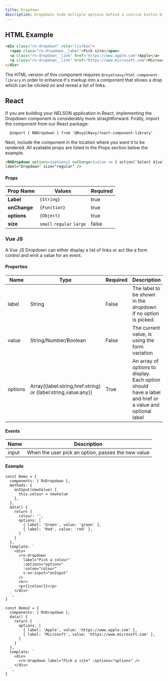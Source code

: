 ```yaml
---
title: Dropdown
description: Dropdowns hide multiple options behind a concise button UI.
---
```


## HTML Example

```html
<div class="rn-dropdown" role="listbox">
  <span class="rn-dropdown__label">Pick site</span>
  <a class="rn-dropdown__link" href="https://www.apple.com">Apple</a>
  <a class="rn-dropdown__link" href="https://www.microsoft.com">Microsoft</a>
</div>
```

The HTML version of this component requires `@royalnavy/html-component-library` in order to enhance it's markup into a component that shows a drop which can be clicked on and reveal a list of links.

## React

If you are building your NELSON application in React, implementing the Dropdown component is considerably more straightforward. Firstly, import the component from our React package:

```
  @import { RNDropdown } from '@RoyalNavy/react-component-library'
```

Next, include the component in the location where you want it to be rendered. All available props are listed in the Props section below the example.

```html
<RNDropdown options={options} onChange={value => { action(`Select ${value}`) }}
label="Dropdown" size="regular" />
```

#### Props

| Prop Name    | Values                    | Required |
| ------------ | ------------------------- | -------- |
| **Label**    | `{String}`                | true     |
| **onChange** | `{Function}`              | true     |
| **options**  | `{Object}`                | true     |
| **size**     | `small` `regular` `large` | false    |

###

### Vue JS

A Vue JS Dropdown can either display a list of links or act like a form control and emit a value for an event.

#### Properties

| Name    | Type                                                          | Required | Description                                                                                            |
| ------- | ------------------------------------------------------------- | -------- | ------------------------------------------------------------------------------------------------------ |
| label   | String                                                        | False    | The label to be shown in the dropdown if no option is picked.                                          |
| value   | String/Number/Boolean                                         | False    | The current value, is using the form variation                                                         |
| options | Array[{label:string,href:string} or {label:string,value:any}] | True     | An array of options to display. Each option should have a label and href or a value and optional label |

#### Events

| Name  | Description                                        |
| ----- | -------------------------------------------------- |
| input | When the user pick an option, passes the new value |

#### Example

```
const Demo = {
  components: { RnDropdown },
  methods: {
    onInput(newValue) {
      this.colour = newValue
    },
  },
  data() {
    return {
      colour: '',
      options: [
        { label: 'Green', value: 'green' },
        { label: 'Red', value: 'red' },
      ]
    }
  },
  template: `
    <div>
      <rn-dropdown
        label="Pick a colour"
        :options="options"
        :value="colour"
        v-on:input="onInput"
      />
      <hr>
      <p>{{colour}}</p>
    </div>
  `,
}

const Demo2 = {
  components: { RnDropdown },
  data() {
    return {
      options: [
        { label: 'Apple', value: 'https://www.apple.com' },
        { label: 'Microsoft', value: 'https://www.microsoft.com' },
      ]
    }
  },
  template: `
    <div>
      <rn-dropdown label="Pick a site" :options="options" />
    </div>
  `,
}
```

